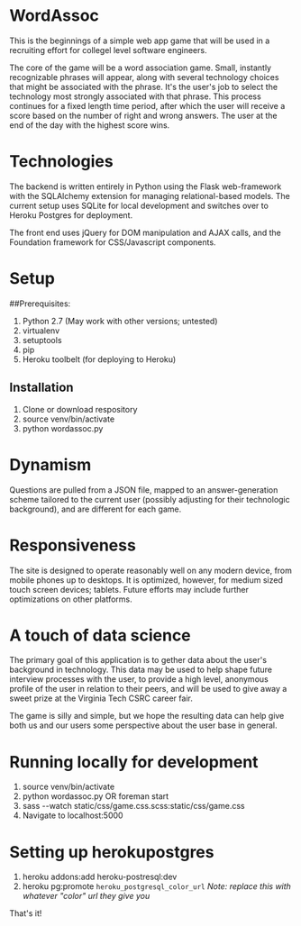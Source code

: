 # WordAssoc

This is the beginnings of a simple web app game that will be used in a recruiting effort for collegel level software engineers.

The core of the game will be a word association game.  Small, instantly recognizable phrases will appear, along with several technology choices that might be associated with the phrase.  It's the user's job to select the technology most strongly associated with that phrase. This process continues for a fixed length time period, after which the user will receive a score based on the number of right and wrong answers.  The user at the end of the day with the highest score wins.

# Technologies
The backend is written entirely in Python using the Flask web-framework with the SQLAlchemy extension for managing relational-based models.  The current setup uses SQLite for local development and switches over to Heroku Postgres for deployment.

The front end uses jQuery for DOM manipulation and AJAX calls, and the Foundation framework for CSS/Javascript components.

# Setup
##Prerequisites:
1. Python 2.7 (May work with other versions; untested)
2. virtualenv
3. setuptools
4. pip
5. Heroku toolbelt (for deploying to Heroku)

## Installation
1. Clone or download respository
2. source venv/bin/activate
3. python wordassoc.py

# Dynamism
Questions are pulled from a JSON file, mapped to an answer-generation scheme tailored to the current user (possibly adjusting for their technologic background), and are different for each game.

# Responsiveness
The site is designed to operate reasonably well on any modern device, from mobile phones up to desktops.  It is optimized, however, for medium sized touch screen devices; tablets.  Future efforts may include further optimizations on other platforms.

# A touch of data science
The primary goal of this application is to gether data about the user's background in technology.  This data may be used to help shape future interview processes with the user, to provide a high level, anonymous profile of the user in relation to their peers, and will be used to give away a sweet prize at the Virginia Tech CSRC career fair.

The game is silly and simple, but we hope the resulting data can help give both us and our users some perspective about the user base in general.


# Running locally for development
1. source venv/bin/activate
1. python wordassoc.py OR foreman start
1. sass --watch static/css/game.css.scss:static/css/game.css
1. Navigate to localhost:5000

# Setting up herokupostgres
1. heroku addons:add heroku-postresql:dev
1. heroku pg:promote `heroku_postgresql_color_url`  _Note: replace this with whatever "color" url they give you_

That's it!
